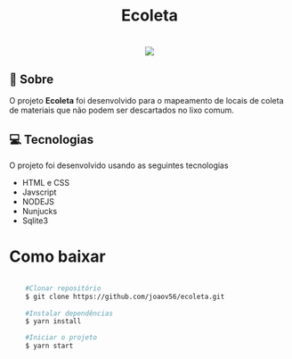 <h1 align="center">
    Ecoleta
</h1>

<h1 align="center">
    <img src="https://media.giphy.com/media/fSYo7kdGwuMLmjwv7E/giphy.gif">
</h1>

## 💾 Sobre

O projeto **Ecoleta** foi desenvolvido para o mapeamento de locais de coleta de materiais que não podem ser descartados no lixo comum.


## 💻   Tecnologias 

O projeto foi desenvolvido usando as seguintes tecnologias

- HTML e CSS
- Javscript
- NODEJS
- Nunjucks
- Sqlite3


# Como baixar

```bash 

    #Clonar repositório
    $ git clone https://github.com/joaov56/ecoleta.git
    
    #Instalar dependências
    $ yarn install

    #Iniciar o projeto
    $ yarn start

